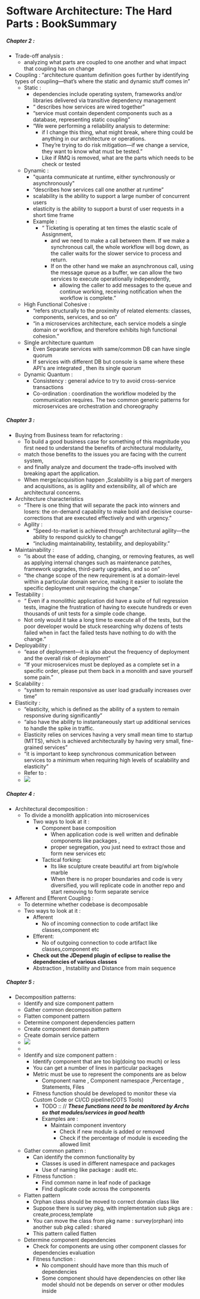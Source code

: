# Software Architecture: The Hard Parts : BookSummary
 ##### Chapter 2 :
   - Trade-off analysis :
      - analyzing what parts are coupled to one another and what impact that coupling has on change 
   - Coupling : “architecture quantum definition goes further by identifying types of coupling—that’s where the static and dynamic stuff comes in”
     - Static : 
       - dependencies include operating system, frameworks and/or libraries delivered via transitive dependency management
       - “ describes how services are wired together”
       - “service must contain dependent components such as a database, representing static coupling”
       - “We were performing a reliability analysis to determine: 
         - if I change this thing, what might break, where thing could be anything in our architecture or operations. 
         - They’re trying to do risk mitigation—if we change a service, they want to know what must be tested.”
         - Like if RMQ is removed, what are the parts which needs to be check or tested
     - Dynamic : 
       - "quanta communicate at runtime, either synchronously or asynchronously"
       - “describes how services call one another at runtime”
       - scalability is the ability to support a large number of concurrent users
       - elasticity is the ability to support a burst of user requests in a short time frame
       - Example : 
         - “ Ticketing is operating at ten times the elastic scale of Assignment, 
           - and we need to make a call between them. If we make a synchronous call, the whole workflow will bog down, as the caller waits for the slower service to process and return. 
           - If on the other hand we make an asynchronous call, using the message queue as a buffer, we can allow the two services to execute operationally independently, 
             - allowing the caller to add messages to the queue and continue working, receiving notification when the workflow is complete.”
     - High Functional Cohesive : 
       - “refers structurally to the proximity of related elements: classes, components, services, and so on”
       - “in a microservices architecture, each service models a single domain or workflow, and therefore exhibits high functional cohesion.”
     - Single architecture quantum
       - Even Separate services with same/common DB can have single quorum
       - If services with different DB but console is same where these API's are integrated , then its single quorum
     - Dynamic Quantum : 
       - Consistency : general advice to try to avoid cross-service transactions
       - Co-ordination : coordination the workflow modeled by the communication requires. The two common generic patterns for microservices are orchestration and choreography 
##### Chapter 3 :
- Buying from Business team for refactoring :
    - To build a good business case for something of this magnitude you first need to understand the benefits of architectural modularity, 
    - match those benefits to the issues you are facing with the current system,
    - and finally analyze and document the trade-offs involved with breaking apart the application.
    - When merge/acquisition happen ,Scalability is a big part of mergers and acquisitions, as is agility and extensibility, all of which are architectural concerns.
- Architecture characteristics
  - “There is one thing that will separate the pack into winners and losers: the on-demand capability to make bold and decisive course-corrections that are executed effectively and with urgency.”
  - Agility : 
    - “Speed-to-market is achieved through architectural agility—the ability to respond quickly to change”
    - “including maintainability, testability, and deployability.”
- Maintainability : 
  - “is about the ease of adding, changing, or removing features, as well as applying internal changes such as maintenance patches, framework upgrades, third-party upgrades, and so on”
  - “the change scope of the new requirement is at a domain-level within a particular domain service, making it easier to isolate the specific deployment unit requiring the change.”
- Testability :
  - “ Even if a monolithic application did have a suite of full regression tests, imagine the frustration of having to execute hundreds or even thousands of unit tests for a simple code change. 
  - Not only would it take a long time to execute all of the tests, but the poor developer would be stuck researching why dozens of tests failed when in fact the failed tests have nothing to do with the change.”
- Deployability :
  - “ease of deployment—it is also about the frequency of deployment and the overall risk of deployment”
  - “If your microservices must be deployed as a complete set in a specific order, please put them back in a monolith and save yourself some pain.”
- Scalability : 
  - “system to remain responsive as user load gradually increases over time”
- Elasticity : 
  - “elasticity, which is defined as the ability of a system to remain responsive during significantly”
  - “also have the ability to instantaneously start up additional services to handle the spike in traffic. 
  - Elasticity relies on services having a very small mean time to startup (MTTS), which is achieved architecturally by having very small, fine-grained services”
  - “it is important to keep synchronous communication between services to a minimum when requiring high levels of scalability and elasticity”
  - Refer to :
  - ![](Scalability_and_elasticity_improve_with_modularity.png)
##### Chapter 4 :
- Architectural decomposition :
  - To divide a monolith application into microservices
    - Two ways to look at it :
      - Component base composition
        - When application code is well written and definable components like packages ,
        - proper segregation, you just need to extract those and form new services etc
      - Tactical forking: 
        - Its like sculpture create beautiful art from big/whole marble
        - When there is no proper boundaries and code is very diversified, you will replicate code in another repo and start removing to form separate service
- Afferent and Efferent Coupling :
  - To determine whether codebase is decomposable 
  - Two ways to look at it :
    - Afferent
      - No of incoming connection to code artifact like classes,component etc
    - Efferent:
      - No of outgoing connection to code artifact like classes,component etc
    - **Check out the JDepend plugin of eclipse to realise the dependencies of various classes**
    - Abstraction , Instability and Distance from main sequence
##### Chapter 5 :
- Decomposition patterns:
  - Identify and size component pattern
  - Gather common decomposition pattern
  - Flatten component pattern
  - Determine component dependencies pattern
  - Create component domain pattern
  - Create domain service pattern
  - ![](Decomposition_pattern.png)
  - 
  - Identify and size component pattern :
    - Identify component that are too big(doing too much) or less
    - You can get a number of lines in particular packages
    - Metric must be use to represent the components are as below
      - Component name , Component namespace ,Percentage , Statements, Files
    - Fitness function should be developed to monitor these via Custom Code or CI/CD pipeline(COTS Tools)
      - TODO :: // **_These functions need to be monitored by Archs so that modules/services in good health_**
      - Examples are : 
        - Maintain component inventory
          - Check if new module is added or removed
          - Check if the percentage of module is exceeding the allowed limit
  - Gather common pattern :
    - Can identify the common functionality by
      - Classes is used in different namespace and packages
      - Use of naming like package : audit  etc.
    - Fitness function :
      - Find common name in leaf node of package
      - Find duplicate code across the components
  - Flatten pattern
    - Orphan class should be moved to correct domain class like
    - Suppose there is survey pkg, with implementation sub pkgs are : create,process,template
    - You can move the class from pkg name : survey(orphan) into another sub pkg called : shared
    - This pattern called flatten
  - Determine component dependencies 
    - Check for components are using other component classes for dependencies evaluation
    - Fitness function :
      - No component should have more than this much of dependencies 
      - Some component should have dependencies on other like model should not be depends on server or other modules inside
